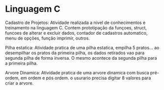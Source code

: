 # Linguagem C

Cadastro de Projetos:
Atividade realizada a nivel de conhecimentos e treinamento na linguagem C. Contem prototipação da funçoes, struct, funcoes de alterar e excluir dados, contador de cadastros automatico, menu de opções, função imprimir, outros.

Pilha estatica:
Atividade pratica de uma pilha estatica, empilha 5 pratos... ao desempilhar os pratos da primeira pilha, os dados retirados vao para segunda pilha de forma inversa.
O mesmo acontece da segunda pilha para a primeira pilha.

Arvore Dinamica:
Atividade pratica de uma arvore dinamica com busca pré-ordem, em ordem e pós ordem. o usurario precisa digitar 8 valores para criar a arvore. 
